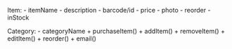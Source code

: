 Item:
    - itemName
    - description
    - barcode/id
    - price
    - photo
    - reorder
    - inStock

Category:
    - categoryName
    + purchaseItem()
    + addItem()
    + removeItem()
    + editItem()
    + reorder()
    + email()